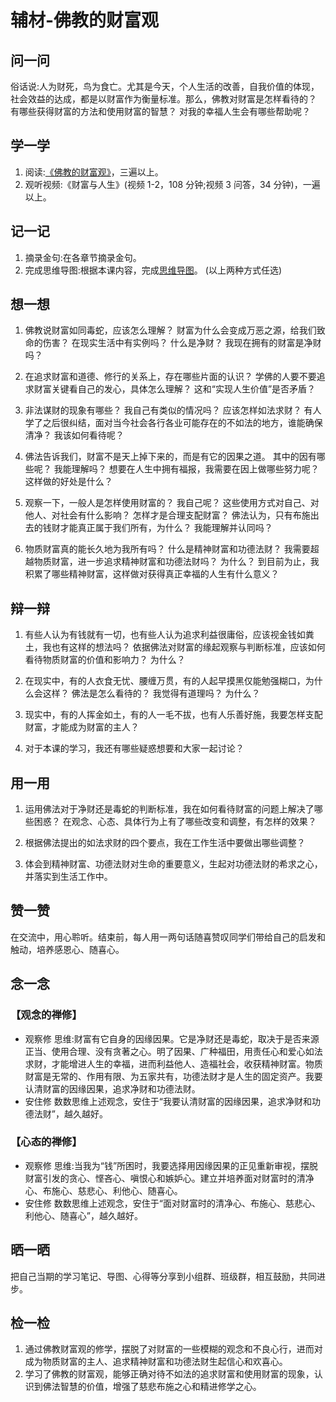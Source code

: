 # 辅材-佛教的财富观

## 问一问

俗话说:人为财死，鸟为食亡。尤其是今天，个人生活的改善，自我价值的体现，社会效益的达成，都是以财富作为衡量标准。那么，佛教对财富是怎样看待的？
有哪些获得财富的方法和使用财富的智慧？
对我的幸福人生会有哪些帮助呢？

## 学一学

1. 阅读:[《佛教的财富观》](.)，三遍以上。
2. 观听视频:《财富与人生》(视频 1-2，108 分钟;视频 3 问答，34 分钟)，一遍以上。

## 记一记

1. 摘录金句:在各章节摘录金句。
2. 完成思维导图:根据本课内容，完成[思维导图](map)。
   (以上两种方式任选)

## 想一想

1. 佛教说财富如同毒蛇，应该怎么理解？
   财富为什么会变成万恶之源，给我们致命的伤害？
   在现实生活中有实例吗？
   什么是净财？
   我现在拥有的财富是净财吗？

2. 在追求财富和道德、修行的关系上，存在哪些片面的认识？
   学佛的人要不要追求财富关键看自己的发心，具体怎么理解？
   这和“实现人生价值”是否矛盾？

3. 非法谋财的现象有哪些？
   我自己有类似的情况吗？
   应该怎样如法求财？
   有人学了之后很纠结，面对当今社会各行各业可能存在的不如法的地方，谁能确保清净？
   我该如何看待呢？

4. 佛法告诉我们，财富不是天上掉下来的，而是有它的因果之道。
   其中的因有哪些呢？
   我能理解吗？
   想要在人生中拥有福报，我需要在因上做哪些努力呢？
   这样做的好处是什么？

5. 观察一下，一般人是怎样使用财富的？
   我自己呢？
   这些使用方式对自己、对他人、对社会有什么影响？
   怎样才是合理支配财富？
   佛法认为，只有布施出去的钱财才能真正属于我们所有，为什么？
   我能理解并认同吗？

6. 物质财富真的能长久地为我所有吗？
   什么是精神财富和功德法财？
   我需要超越物质财富，进一步追求精神财富和功德法财吗？
   为什么？
   到目前为止，我积累了哪些精神财富，这样做对获得真正幸福的人生有什么意义？

## 辩一辩

1. 有些人认为有钱就有一切，也有些人认为追求利益很庸俗，应该视金钱如粪土，我也有这样的想法吗？
   依据佛法对财富的缘起观察与判断标准，应该如何看待物质财富的价值和影响力？
   为什么？

2. 在现实中，有的人衣食无忧、腰缠万贯，有的人起早摸黑仅能勉强糊口，为什么会这样？
   佛法是怎么看待的？
   我觉得有道理吗？
   为什么？

3. 现实中，有的人挥金如土，有的人一毛不拔，也有人乐善好施，我要怎样支配财富，才能成为财富的主人？

4. 对于本课的学习，我还有哪些疑惑想要和大家一起讨论？

## 用一用

1. 运用佛法对于净财还是毒蛇的判断标准，我在如何看待财富的问题上解决了哪些困惑？
   在观念、心态、具体行为上有了哪些改变和调整，有怎样的效果？

2. 根据佛法提出的如法求财的四个要点，我在工作生活中要做出哪些调整？

3. 体会到精神财富、功德法财对生命的重要意义，生起对功德法财的希求之心，并落实到生活工作中。

## 赞一赞

在交流中，用心聆听。结束前，每人用一两句话随喜赞叹同学们带给自己的启发和触动，培养感恩心、随喜心。

## 念一念

### 【观念的禅修】

- 观察修
  思维:财富有它自身的因缘因果。它是净财还是毒蛇，取决于是否来源正当、使用合理、没有贪著之心。明了因果、广种福田，用责任心和爱心如法求财，才能增进人生的幸福，进而利益他人、造福社会，收获精神财富。物质财富是无常的、作用有限、为五家共有，功德法财才是人生的固定资产。我要认清财富的因缘因果，追求净财和功德法财。
- 安住修
  数数思维上述观念，安住于“我要认清财富的因缘因果，追求净财和功德法财”，越久越好。

### 【心态的禅修】

- 观察修
  思维:当我为“钱”所困时，我要选择用因缘因果的正见重新审视，摆脱财富引发的贪心、悭吝心、嗔恨心和嫉妒心。建立并培养面对财富时的清净心、布施心、慈悲心、利他心、随喜心。
- 安住修
  数数思维上述观念，安住于“面对财富时的清净心、布施心、慈悲心、利他心、随喜心”，越久越好。

## 晒一晒

把自己当期的学习笔记、导图、心得等分享到小组群、班级群，相互鼓励，共同进步。

## 检一检

1. 通过佛教财富观的修学，摆脱了对财富的一些模糊的观念和不良心行，进而对成为物质财富的主人、追求精神财富和功德法财生起信心和欢喜心。
2. 学习了佛教的财富观，能够正确对待不如法的追求财富和使用财富的现象，认识到佛法智慧的价值，增强了慈悲布施之心和精进修学之心。
